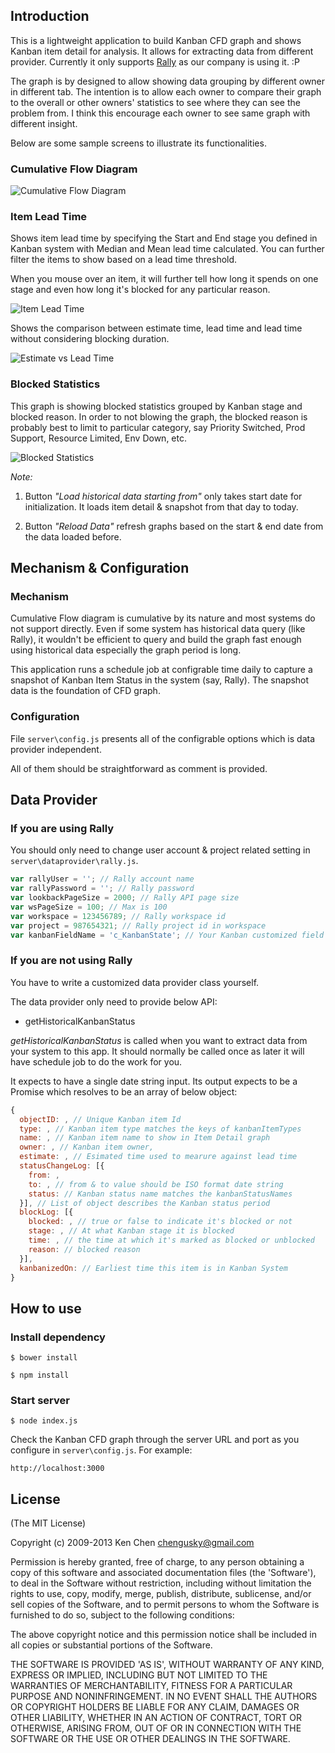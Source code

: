 ## Introduction

[Rally]: https://www.rallydev.com/

This is a lightweight application to build Kanban CFD graph and shows Kanban item detail for analysis. It allows for extracting data from different provider.  Currently it only supports [Rally][] as our company is using it. :P

The graph is by designed to allow showing data grouping by different owner in different tab.  The intention is to allow each owner to compare their graph to the overall or other owners' statistics to see where they can see the problem from.  I think this encourage each owner to see same graph with different insight.

Below are some sample screens to illustrate its functionalities.

### Cumulative Flow Diagram

![Cumulative Flow Diagram](./CFD.png)

### Item Lead Time

Shows item lead time by specifying the Start and End stage you defined in Kanban system with Median and Mean lead time calculated.  You can further filter the items to show based on a lead time threshold.

When you mouse over an item, it will further tell how long it spends on one stage and even how long it's blocked for any particular reason.

![Item Lead Time](./Item_Leadtime.png)

Shows the comparison between estimate time, lead time and lead time without considering blocking duration.

![Estimate vs Lead Time](./Estimate_vs_Leadtime.png)

### Blocked Statistics

This graph is showing blocked statistics grouped by Kanban stage and blocked reason.  In order to not blowing the graph, the blocked reason is probably best to limit to particular category, say Priority Switched, Prod Support, Resource Limited, Env Down, etc.

![Blocked Statistics](./Blocked_Statistics.png)

*Note:*

1. Button *"Load historical data starting from"* only takes start date for initialization.  It loads item detail & snapshot from that day to today.

2. Button *"Reload Data"* refresh graphs based on the start & end date from the data loaded before.


## Mechanism & Configuration

### Mechanism

Cumulative Flow diagram is cumulative by its nature and most systems do not support directly.  Even if some system has historical data query (like Rally), it wouldn't be efficient to query and build the graph fast enough using historical data especially the graph period is long.

This application runs a schedule job at configrable time daily to capture a snapshot of Kanban Item Status in the system (say, Rally).  The snapshot data is the foundation of CFD graph.

### Configuration
File `server\config.js` presents all of the configrable options which is data provider independent.

All of them should be straightforward as comment is provided.


## Data Provider

### If you are using Rally

You should only need to change user account & project related setting in `server\dataprovider\rally.js`.

```javascript
var rallyUser = ''; // Rally account name
var rallyPassword = ''; // Rally password
var lookbackPageSize = 2000; // Rally API page size
var wsPageSize = 100; // Max is 100
var workspace = 123456789; // Rally workspace id
var project = 987654321; // Rally project id in workspace
var kanbanFieldName = 'c_KanbanState'; // Your Kanban customized field name
```

### If you are not using Rally

You have to write a customized data provider class yourself.

The data provider only need to provide below API:

* getHistoricalKanbanStatus

_getHistoricalKanbanStatus_ is called when you want to extract data from your system to this app.  It should normally be called once as later it will have schedule job to do the work for you.

It expects to have a single date string input.  Its output expects to be a Promise which resolves to be an array of below object:

```javascript
{
  objectID: , // Unique Kanban item Id
  type: , // Kanban item type matches the keys of kanbanItemTypes
  name: , // Kanban item name to show in Item Detail graph
  owner: , // Kanban item owner,
  estimate: , // Esimated time used to mearure against lead time
  statusChangeLog: [{
    from: ,
    to: , // from & to value should be ISO format date string
    status: // Kanban status name matches the kanbanStatusNames
  }], // List of object describes the Kanban status period
  blockLog: [{
    blocked: , // true or false to indicate it's blocked or not
    stage: , // At what Kanban stage it is blocked
    time: , // the time at which it's marked as blocked or unblocked
    reason: // blocked reason
  }],
  kanbanizedOn: // Earliest time this item is in Kanban System
}
```

## How to use

### Install dependency

```
$ bower install

$ npm install
```

### Start server

```
$ node index.js
```

Check the Kanban CFD graph through the server URL and port as you configure in `server\config.js`.  For example:

`http://localhost:3000`


## License

(The MIT License)

Copyright (c) 2009-2013 Ken Chen <chengusky@gmail.com>

Permission is hereby granted, free of charge, to any person obtaining
a copy of this software and associated documentation files (the
'Software'), to deal in the Software without restriction, including
without limitation the rights to use, copy, modify, merge, publish,
distribute, sublicense, and/or sell copies of the Software, and to
permit persons to whom the Software is furnished to do so, subject to
the following conditions:

The above copyright notice and this permission notice shall be
included in all copies or substantial portions of the Software.

THE SOFTWARE IS PROVIDED 'AS IS', WITHOUT WARRANTY OF ANY KIND,
EXPRESS OR IMPLIED, INCLUDING BUT NOT LIMITED TO THE WARRANTIES OF
MERCHANTABILITY, FITNESS FOR A PARTICULAR PURPOSE AND NONINFRINGEMENT.
IN NO EVENT SHALL THE AUTHORS OR COPYRIGHT HOLDERS BE LIABLE FOR ANY
CLAIM, DAMAGES OR OTHER LIABILITY, WHETHER IN AN ACTION OF CONTRACT,
TORT OR OTHERWISE, ARISING FROM, OUT OF OR IN CONNECTION WITH THE
SOFTWARE OR THE USE OR OTHER DEALINGS IN THE SOFTWARE.
